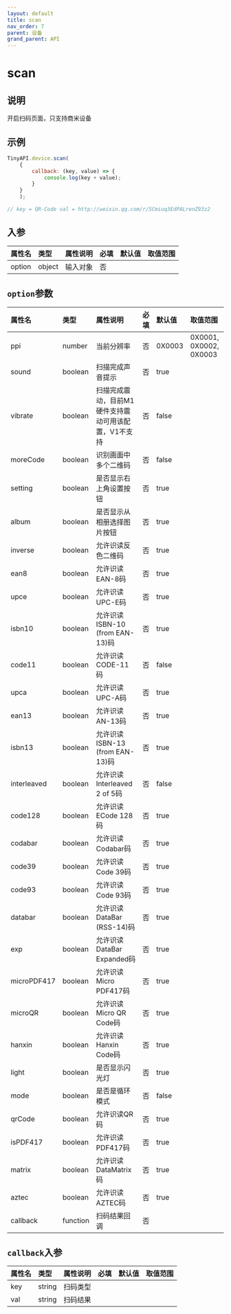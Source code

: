 ```yaml
---
layout: default
title: scan
nav_order: 7
parent: 设备
grand_parent: API
---
```


# scan

## 说明
开启扫码页面，只支持商米设备

## 示例
```javascript
TinyAPI.device.scan(
    {
        callback: (key, value) => {
            console.log(key + value);
        }
    }
    );

// key = QR-Code val = http://weixin.qq.com/r/5Cmiuq3EdPALrenZ93z2
```

## 入参

| 属性名    | 类型     | 属性说明 | 必填  | 默认值                                                      | 取值范围   |
|:-------|:-------|:-----|:----|:---------------------------------------------------------|:-------|
| option | object | 输入对象 | 否   |  |  |

## `option`参数

| 属性名         | 类型       | 属性说明                         | 必填  | 默认值    | 取值范围                   |
|:------------|:---------|:-----------------------------|:----|:-------|:-----------------------|
| ppi         | number   | 当前分辨率                        | 否   | 0X0003 | 0X0001, 0X0002, 0X0003 |
| sound       | boolean  | 扫描完成声音提示                     | 否   | true   |                        |
| vibrate     | boolean  | 扫描完成震动，目前M1硬件支持震动可用该配置，V1不支持 | 否   | false  |                        |
| moreCode    | boolean  | 识别画面中多个二维码                   | 否   | false  |                        |
| setting     | boolean  | 是否显示右上角设置按钮                  | 否   | true   |                        |
| album       | boolean  | 是否显示从相册选择图片按钮                | 否   | true   |                        |
| inverse     | boolean  | 允许识读反色二维码                    | 否   | true   |                        |
| ean8        | boolean  | 允许识读EAN-8码                   | 否   | true   |                        |
| upce        | boolean  | 允许识读UPC-E码                   | 否   | true   |                        |
| isbn10      | boolean  | 允许识读ISBN-10 (from EAN-13)码   | 否   | true   |                        |
| code11      | boolean  | 允许识读CODE-11码                 | 否   | false  |                        |
| upca        | boolean  | 允许识读UPC-A码                   | 否   | true   |                        |
| ean13       | boolean  | 允许识读AN-13码                   | 否   | true   |                        |
| isbn13      | boolean  | 允许识读ISBN-13 (from EAN-13)码   | 否   | true   |                        |
| interleaved | boolean  | 允许识读Interleaved 2 of 5码      | 否   | false  |                        |
| code128     | boolean  | 允许识读ECode 128码               | 否   | true   |                        |
| codabar     | boolean  | 允许识读Codabar码                 | 否   | true   |                        |
| code39      | boolean  | 允许识读Code 39码                 | 否   | true   |                        |
| code93      | boolean  | 允许识读Code 93码                 | 否   | true   |                        |
| databar     | boolean  | 允许识读DataBar (RSS-14)码        | 否   | true   |                        |
| exp         | boolean  | 允许识读DataBar Expanded码        | 否   | true   |                        |
| microPDF417 | boolean  | 允许识读Micro PDF417码            | 否   | true   |                        |
| microQR     | boolean  | 允许识读Micro QR Code码           | 否   | true   |                        |
| hanxin      | boolean  | 允许识读Hanxin Code码             | 否   | true   |                        |
| light       | boolean  | 是否显示闪光灯                      | 否   | true   |                        |
| mode        | boolean  | 是否是循环模式                      | 否   | false  |                        |
| qrCode      | boolean  | 允许识读QR码                      | 否   | true   |                        |
| isPDF417    | boolean  | 允许识读PDF417码                  | 否   | true   |                        |
| matrix      | boolean  | 允许识读DataMatrix码              | 否   | true   |                        |
| aztec       | boolean  | 允许识读AZTEC码                   | 否   | true   |                        |
| callback    | function | 扫码结果回调                       | 否   |    |                        |

## `callback`入参

| 属性名 | 类型     | 属性说明 | 必填  | 默认值    | 取值范围                   |
|:----|:-------|:-----|:----|:-------|:-----------------------|
| key | string | 扫码类型 |     |  |  |
| val | string | 扫码结果 |     |  |  |